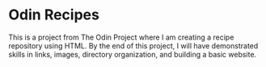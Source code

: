 # Odin Recipes
This is a project from The Odin Project where I am creating a recipe repository using HTML. By the end of this project, I will have demonstrated skills in links, images, directory organization, and building a basic website.
